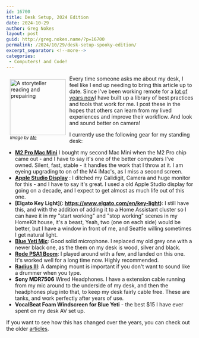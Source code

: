```yaml
---
id: 16700
title: Desk Setup, 2024 Edition
date: 2024-10-29
author: Greg Nokes
layout: post
guid: http://greg.nokes.name/?p=16700
permalink: /2024/10/29/desk-setup-spooky-edition/
excerpt_separator: <!--more-->
categories:
 - Computers! and Code!
---
```

<div style="float: left; padding: 10px 10px 10px 10px;"><img src="/binaries/2024/10/IMG_1930.png" width="150" alt="A storyteller reading and prepairing"><br />
<sub><i>Image by <a href="https://greg.nokes.name/">Me</a></i></sub></div>

Every time someone asks me about my desk, I feel like I end up needing to bring this article up to date. Since I've been working remote for a [lot of years now](https://greg.nokes.name/2020/03/03/working-remote/)I have built up a library of best practices and tools that work for me. I post these in the hopes that others can learn from my lived experiences and improve their workflow. And look and sound better on camera!

<!--more-->

I currently use the following gear for my standing desk:

* **[M2 Pro Mac Mini](https://www.apple.com/mac/)** I bought my second Mac Mini when the M2 Pro chip came out - and I have to say it's one of the better computers I've owned. Silent, fast, stable - it handles the work that I throw at it. I am eyeing upgrading to on of the M4 iMac's, as I miss a second screen.
* **[Apple Studio Display](https://www.apple.com/studio-display/)** : I ditched my Calidigit, Camera and huge monitor for this - and I have to say it's great. I used a old Apple Studio display for going on a decade, and I expect to get almost as much life out of this one.
* **[Elgato Key Light](: https://www.elgato.com/en/key-light)**: I still have this, and with the addition of adding it to a Home Assistant cluster so I can have it in my "start working" and "stop working" scenes in my HomeKit house, it's a beast, Yeah, two (one on each side) would be better, but I have a window in front of me, and Seattle willing sometimes I get natural light.
* **[Blue Yeti Mic](https://www.bluemic.com/en-us/products/yeti)**: Good solid microphone. I replaced my old grey one with a newer black one, as the them on my desk is wood, silver and black.
* **[Rode PSA1 Boom](https://www.rode.com/accessories/stands/psa1)**: I played around with a few, and landed on this one. It's worked well for a long time now. Highly recommended.
* **[Radius III](https://www.bluemic.com/en-us/accessories/)**: A damping mount is important if you don't want to sound like a drummer when you type. 
* **Sony MDR7506** Wired Headphones. I have a extension cable running from my mic around to the underside of my desk, and then the headphones plug into that, to keep my desk fairly cable free. These are tanks, and work perfectly after years of use.
* **VocalBeat Foam Windscreen for Blue Yeti** - the best $15 I have ever spent on my desk AV set up.

If you want to see how this has changed over the years, you can check out the older [articles](https://greg.nokes.name/2022/10/07/desk-setup-2022/).